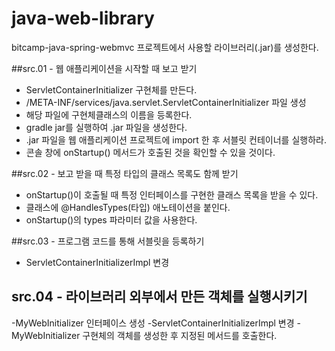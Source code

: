 # java-web-library
bitcamp-java-spring-webmvc 프로젝트에서 사용할 라이브러리(.jar)를 생성한다.

##src.01 - 웹 애플리케이션을 시작할 때 보고 받기

- ServletContainerInitializer 구현체를 만든다.
- /META-INF/services/java.servlet.ServletContainerInitializer 파일 생성
- 해당 파일에 구현체클래스의 이름을 등록한다.
- gradle jar를 실행하여 .jar 파일을 생성한다.
- .jar 파일을 웹 애플리케이션 프로젝트에 import 한 후 서블릿 컨테이너를 실행하라.
- 콘솔 창에 onStartup() 메서드가 호출된 것을 확인할 수 있을 것이다.
 
##src.02 - 보고 받을 때 특정 타입의 클래스 목록도 함께 받기

- onStartup()이 호출될 때 특정 인터페이스를 구현한 클래스 목록을 받을 수 있다.
- 클래스에 @HandlesTypes(타입) 애노테이션을 붙인다.
- onStartup()의 types 파라미터 값을 사용한다.

##src.03 - 프로그램 코드를 통해 서블릿을 등록하기 

- ServletContainerInitializerImpl 변경

## src.04 - 라이브러리 외부에서 만든 객체를 실행시키기

-MyWebInitializer 인터페이스 생성
-ServletContainerInitializerImpl 변경
  -MyWebInitializer 구현체의 객체를 생성한 후 지정된 메서드를 호출한다.